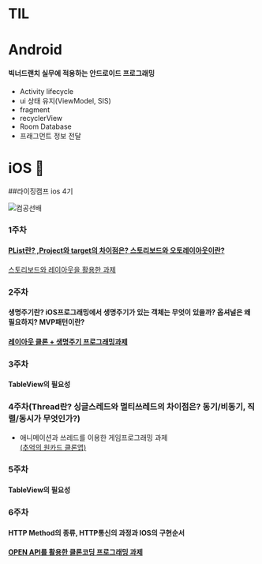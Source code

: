 # TIL



 
# Android 


#### 빅너드랜치 실무에 적용하는 안드로이드 프로그래밍
- Activity lifecycle
- ui 상태 유지(ViewModel, SIS)
- fragment
- recyclerView
- Room Database
- 프래그먼트 정보 전달


# iOS 🍎
##라이징캠프 ios 4기

![컴공선배](https://user-images.githubusercontent.com/68258365/160659532-e5cc5e89-4340-4840-940a-6b665fb75e7e.png)         

### 1주차
 #### [PList란? ,Project와 target의 차이점은? 스토리보드와 오토레이아웃이란?](https://eigen.tistory.com/4)      
 [스토리보드와 레이아웃을 활용한 과제](https://github.com/eigen98/TIL/tree/master/Today-I-Learned-main/IOS/RC_4th_coupang)      
 
### 2주차 
#### 생명주기란? iOS프로그래밍에서 생명주기가 있는 객체는 무엇이 있을까? 옵셔널은 왜 필요하지? MVP패턴이란?
#### [레이아웃 클론 + 생명주기 프로그래밍과제](https://github.com/eigen98/TIL/tree/master/Today-I-Learned-main/IOS/RC_4th_Pomodoro)

### 3주차
#### TableView의 필요성

### 4주차(Thread란? 싱글스레드와 멀티쓰레드의 차이점은? 동기/비동기, 직렬/동시가 무엇인가?)  
- 애니메이션과 쓰레드를 이용한 게임프로그래밍 과제  
[(추억의 원카드 클론앱)](https://github.com/eigen98/TIL/tree/master/Today-I-Learned-main/IOS/RC_4th_CardGame)

### 5주차
#### TableView의 필요성

### 6주차
#### HTTP Method의 종류, HTTP통신의 과정과 IOS의 구현순서
#### [OPEN API를 활용한 클론코딩 프로그래밍 과제](https://github.com/eigen98/TIL/tree/master/Today-I-Learned-main/IOS/RC_4th_MangoPlate)


